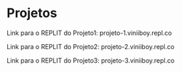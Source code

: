 # Projetos
Link para o REPLIT do Projeto1: projeto-1.viniiboy.repl.co

Link para o REPLIT do Projeto2: projeto-2.viniiboy.repl.co

Link para o REPLIT do Projeto3: projeto-3.viniiboy.repl.co
